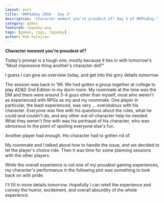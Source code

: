 ```yaml
---
layout: post
title: "#RPGaDay 2016 - Day 3"
description: "Character moment you're proudest of? Day 3 of #RPGaDay."
category: games
featured: rpgaday.png
tags: [games, rpgs, rpgaday]
author: Rob Kalajian
---
```


**Character moment you're proudest of?**

Today's prompt is a tough one, mostly because it ties in with tomorrow's "Most impressive thing another's character did?"

I guess I can give an overview today, and get into the gory details tomorrow.

The session was back in '99. We had gotten a group together at college to play AD&D 2nd Edition in my dorm room. My roommate at the time was the DM and there were around 3-4 guys other than myself, most who weren't as experienced with RPGs as my and my roommate. One player in particular, the least experienced, was very ... overzealous with his character. Everyone was fine with his questions about the rules, what he could and couldn't do, and any other out-of-character help he needed. What they weren't fine with was his portrayal of his character, who was obnoxious to the point of spoiling everyone else's fun.

Another player had enough. His character had to gotten rid of.

My roommate and I talked about how to handle the issue, and we decided to let the player's choice ride. Then it was time for some planning sessions with the other players.

While the overall experience is not one of my proudest gaming experiences, my character's performance in the following plot was something to look back on with pride.

I'll fill in more details tomorrow. Hopefully I can retell the experience and convey the humor, excitement, and overall absurdity of the whole experience.
